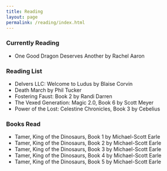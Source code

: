 ```yaml
---
title: Reading
layout: page
permalink: /reading/index.html
---
```

### Currently Reading

- One Good Dragon Deserves Another by Rachel Aaron


### Reading List

- Delvers LLC: Welcome to Ludus by Blaise Corvin
- Death March by Phil Tucker
- Fostering Faust: Book 2 by Randi Darren
- The Vexed Generation: Magic 2.0, Book 6 by Scott Meyer
- Power of the Lost: Celestine Chronicles, Book 3 by Cebelius


### Books Read

- Tamer, King of the Dinosaurs, Book 1 by Michael-Scott Earle
- Tamer, King of the Dinosaurs, Book 2 by Michael-Scott Earle
- Tamer, King of the Dinosaurs, Book 3 by Michael-Scott Earle
- Tamer, King of the Dinosaurs, Book 4 by Michael-Scott Earle
- Tamer, King of the Dinosaurs, Book 5 by Michael-Scott Earle
